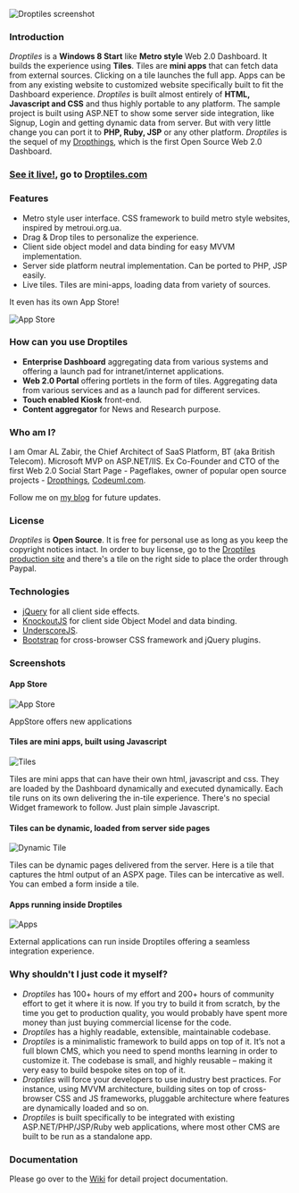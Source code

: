 ![Droptiles screenshot](https://github.com/oazabir/Droptiles/raw/master/doc/Screenshot600.png)

### Introduction
*Droptiles* is a **Windows 8 Start** like **Metro style** Web 2.0 Dashboard. It builds the experience using **Tiles**. Tiles are **mini apps** that can fetch data from external sources. Clicking on a tile launches the full app. Apps can be from any existing website to customized website specifically built to fit the Dashboard experience. 
*Droptiles* is built almost entirely of **HTML, Javascript and CSS** and thus highly portable to any platform. The sample project is built using ASP.NET to show some server side integration, like Signup, Login and getting dynamic data from server. But with very little change you can port it to **PHP, Ruby, JSP** or any other platform.
*Droptiles* is the sequel of my [Dropthings](http://dropthings.omaralzabir.com/), which is the first Open Source Web 2.0 Dashboard.

### [See it live!](http://droptiles.com), go to [Droptiles.com](http://droptiles.com)

### Features
* Metro style user interface. CSS framework to build metro style websites, inspired by metroui.org.ua.
* Drag & Drop tiles to personalize the experience. 
* Client side object model and data binding for easy MVVM implementation.
* Server side platform neutral implementation. Can be ported to PHP, JSP easily.
* Live tiles. Tiles are mini-apps, loading data from variety of sources.

It even has its own App Store!

![App Store](https://github.com/oazabir/Droptiles/raw/master/doc/AppStore.png)

### How can you use Droptiles
* **Enterprise Dashboard** aggregating data from various systems and offering a launch pad for intranet/internet applications.
* **Web 2.0 Portal** offering portlets in the form of tiles. Aggregating data from various services and as a launch pad for different services.
* **Touch enabled Kiosk** front-end.
* **Content aggregator** for News and Research purpose.

### Who am I?
I am Omar AL Zabir, the Chief Architect of SaaS Platform, BT (aka British Telecom). Microsoft MVP on ASP.NET/IIS. Ex Co-Founder and CTO of the first Web 2.0 Social Start Page - Pageflakes, owner of popular open source projects - [Dropthings](http://dropthings.omaralzabir.com), [Codeuml.com](http://codeuml.com). 

Follow me on [my blog](http://omaralzabir.com) for future updates.

### License
*Droptiles* is **Open Source**. It is free for personal use as long as you keep the copyright notices intact. In order to buy license, go to the [Droptiles production site](http://www.droptiles.com/) and there's a tile on the right side to place the order through Paypal.

### Technologies
* [jQuery](http://jquery.com/) for all client side effects.
* [KnockoutJS](http://knockoutjs.com/) for client side Object Model and data binding.
* [UnderscoreJS](http://underscorejs.org/).
* [Bootstrap](http://twitter.github.com/bootstrap/) for cross-browser CSS framework and jQuery plugins.

### Screenshots
#### App Store
![App Store](https://github.com/oazabir/Droptiles/raw/master/doc/AppStore.png)

AppStore offers new applications

#### Tiles are mini apps, built using Javascript
![Tiles](https://github.com/oazabir/Droptiles/raw/master/doc/Tiles.png)

Tiles are mini apps that can have their own html, javascript and css. They are loaded by the Dashboard dynamically and executed dynamically. Each tile runs on its own delivering the in-tile experience. There's no special Widget framework to follow. Just plain simple Javascript.


#### Tiles can be dynamic, loaded from server side pages
![Dynamic Tile](https://github.com/oazabir/Droptiles/raw/master/doc/DynamicTile.png)

Tiles can be dynamic pages delivered from the server. Here is a tile that captures the html output of an ASPX page. Tiles can be intercative as well. You can embed a form inside a tile.

#### Apps running inside Droptiles
![Apps](https://github.com/oazabir/Droptiles/raw/master/doc/Apps.png)

External applications can run inside Droptiles offering a seamless integration experience. 

### Why shouldn't I just code it myself?
* *Droptiles* has 100+ hours of my effort and 200+ hours of community effort to get it where it is now. If you try to build it from scratch, by the time you get to production quality, you would probably have spent more money than just buying commercial license for the code.
* *Droptiles* has a highly readable, extensible, maintainable codebase. 
* *Droptiles* is a minimalistic framework to build apps on top of it. It’s not a full blown CMS, which you need to spend months learning in order to customize it. The codebase is small, and highly reusable – making it very easy to build bespoke sites on top of it.
* *Droptiles* will force your developers to use industry best practices. For instance, using MVVM architecture, building sites on top of cross-browser CSS and JS frameworks, pluggable architecture where features are dynamically loaded and so on.
* *Droptiles* is built specifically to be integrated with existing ASP.NET/PHP/JSP/Ruby web applications, where most other CMS are built to be run as a standalone app.

### Documentation
Please go over to the [Wiki](https://github.com/oazabir/Droptiles/wiki) for detail project documentation.